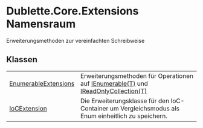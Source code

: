 # Dublette.Core.Extensions Namensraum


Erweiterungsmethoden zur vereinfachten Schreibweise



## Klassen
<table>
<tr>
<td><a href="T_Dublette_Core_Extensions_EnumerableExtensions.md">EnumerableExtensions</a></td>
<td>Erweiterungsmethoden für Operationen auf <a href="https://learn.microsoft.com/dotnet/api/system.collections.generic.ienumerable-1" target="_blank" rel="noopener noreferrer">IEnumerable(T)</a> und <a href="https://learn.microsoft.com/dotnet/api/system.collections.generic.ireadonlycollection-1" target="_blank" rel="noopener noreferrer">IReadOnlyCollection(T)</a></td></tr>
<tr>
<td><a href="T_Dublette_Core_Extensions_IoCExtension.md">IoCExtension</a></td>
<td>Die Erweiterungsklasse für den IoC-Container um Vergleichsmodus als Enum einheitlich zu speichern.</td></tr>
</table>